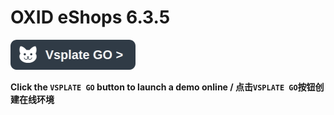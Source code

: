 # OXID eShops 6.3.5

<a href="https://www.vsplate.com/?docker-compose=https://github.com/vsplate/dcenvs/tree/master/oxideshop_ce/6.3.5/dc"><img alt="VSPLATE GO" src="https://raw.githubusercontent.com/vsplate/images/master/vsgo_btn.png" width="200px"></a>

**Click the `VSPLATE GO` button to launch a demo online / 点击`VSPLATE GO`按钮创建在线环境**
